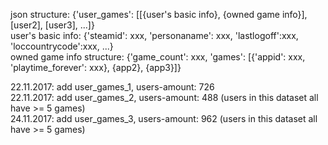 json structure: {'user_games': [[{user's basic info}, {owned game info}],[user2], [user3], ...]}  
user's basic info: {'steamid': xxx, 'personaname': xxx, 'lastlogoff':xxx,  'loccountrycode':xxx, ...}  
owned game info structure: {'game_count': xxx, 'games': [{'appid': xxx, 'playtime_forever': xxx}, {app2}, {app3}]}  

22.11.2017: add user_games_1, users-amount: 726  
22.11.2017: add user_games_2, users-amount: 488 (users in this dataset all have >= 5 games)  
24.11.2017: add user_games_3, users-amount: 962 (users in this dataset all have >= 5 games)

